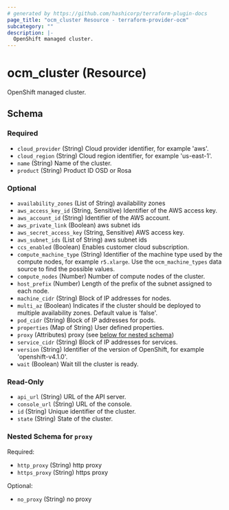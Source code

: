 ```yaml
---
# generated by https://github.com/hashicorp/terraform-plugin-docs
page_title: "ocm_cluster Resource - terraform-provider-ocm"
subcategory: ""
description: |-
  OpenShift managed cluster.
---
```


# ocm_cluster (Resource)

OpenShift managed cluster.



<!-- schema generated by tfplugindocs -->
## Schema

### Required

- `cloud_provider` (String) Cloud provider identifier, for example 'aws'.
- `cloud_region` (String) Cloud region identifier, for example 'us-east-1'.
- `name` (String) Name of the cluster.
- `product` (String) Product ID OSD or Rosa

### Optional

- `availability_zones` (List of String) availability zones
- `aws_access_key_id` (String, Sensitive) Identifier of the AWS access key.
- `aws_account_id` (String) Identifier of the AWS account.
- `aws_private_link` (Boolean) aws subnet ids
- `aws_secret_access_key` (String, Sensitive) AWS access key.
- `aws_subnet_ids` (List of String) aws subnet ids
- `ccs_enabled` (Boolean) Enables customer cloud subscription.
- `compute_machine_type` (String) Identifier of the machine type used by the compute nodes, for example `r5.xlarge`. Use the `ocm_machine_types` data source to find the possible values.
- `compute_nodes` (Number) Number of compute nodes of the cluster.
- `host_prefix` (Number) Length of the prefix of the subnet assigned to each node.
- `machine_cidr` (String) Block of IP addresses for nodes.
- `multi_az` (Boolean) Indicates if the cluster should be deployed to multiple availability zones. Default value is 'false'.
- `pod_cidr` (String) Block of IP addresses for pods.
- `properties` (Map of String) User defined properties.
- `proxy` (Attributes) proxy (see [below for nested schema](#nestedatt--proxy))
- `service_cidr` (String) Block of IP addresses for services.
- `version` (String) Identifier of the version of OpenShift, for example 'openshift-v4.1.0'.
- `wait` (Boolean) Wait till the cluster is ready.

### Read-Only

- `api_url` (String) URL of the API server.
- `console_url` (String) URL of the console.
- `id` (String) Unique identifier of the cluster.
- `state` (String) State of the cluster.

<a id="nestedatt--proxy"></a>
### Nested Schema for `proxy`

Required:

- `http_proxy` (String) http proxy
- `https_proxy` (String) https proxy

Optional:

- `no_proxy` (String) no proxy


